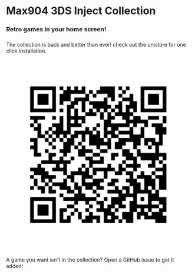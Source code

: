 <h1 align="left">Max904 3DS Inject Collection</h1>

###

<h3 align="left">Retro games in your home screen!</h3>

###

<p align="left">The collection is back and better than ever! check out the unistore for one click installation.</p>

###

<div align="left">
  <img height="500" src="https://raw.githubusercontent.com/Max904/Max904_Injects/refs/heads/main/QR.png"  />
</div>

###

<p align="left">A game you want isn't in the collection? Open a GitHub issue to get it added!</p>

###
